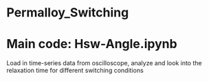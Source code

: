 # Permalloy_Switching
# Main code: Hsw-Angle.ipynb
Load in time-series data from oscilloscope, analyze and look into the relaxation time for different switching conditions

